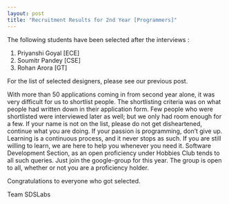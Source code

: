 ```yaml
---
layout: post
title: "Recruitment Results for 2nd Year [Programmers]"
---
```


The following students have been selected after the interviews :

1. Priyanshi Goyal [ECE]
2. Soumitr Pandey [CSE]
3. Rohan Arora [GT]
<!-- -**-END-**- -->
For the list of selected designers, please see our previous post.

With more than 50 applications coming in from second year alone, it was very difficult for us to shortlist people. The shortlisting criteria was on what people had written down in their application form. Few people who were shortlisted were interviewed later as well; but we only had room enough for a few. If your name is not on the list, please do not get disheartened, continue what you are doing. If your passion is programming, don’t give up.
Learning is a continuous process, and it never stops as such. If you are still willing to learn, we are here to help you whenever you need it. Software Development Section, as an open proficiency under Hobbies Club tends to all such queries. Just join the google-group for this year. The group is open to all, whether or not you are a proficiency holder.

Congratulations to everyone who got selected.

Team SDSLabs

